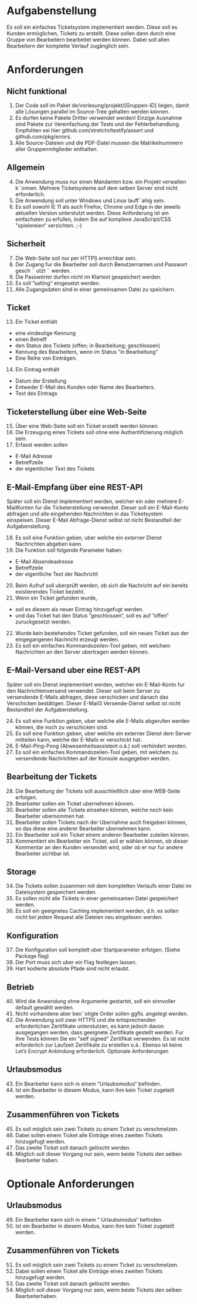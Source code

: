 # Aufgabenstellung
Es soll ein einfaches Ticketsystem implementiert werden. Diese soll es Kunden ermöglichen,
Tickets zu erstellt. Diese sollen dann durch eine Gruppe von Bearbeitern bearbeitet werden
können. Dabei soll allen Bearbeitern der komplette Verlauf zugänglich sein.

# Anforderungen
## Nicht funktional
1. Der Code soll im Paket de/vorlesung/projekt/[Gruppen-ID] liegen, damit
alle Lösungen parallel im Source-Tree gehalten werden können.
2. Es durfen keine Pakete Dritter verwendet werden! Einzige Ausnahme sind
Pakete zur Vereinfachung der Tests und der Fehlerbehandlung.
Empfohlen sei hier github.com/stretchr/testify/assert und
github.com/pkg/errors.
3. Alle Source-Dateien und die PDF-Datei mussen die Matrikelnummern aller 
Gruppenmitglieder enthalten.
## Allgemein
4. Die Anwendung muss nur einen Mandanten bzw. ein Projekt verwalten k¨onnen.
Mehrere Ticketsysteme auf dem selben Server sind nicht erforderlich.
5. Die Anwendung soll unter Windows und Linux lauff¨ahig sein.
6. Es soll sowohl IE 11 als auch Firefox, Chrome und Edge in der jeweils aktuellen
Version unterstutzt werden. Diese Anforderung ist am einfachsten zu 
erfullen, indem Sie auf komplexe JavaScript/CSS "spielereien“ verzichten. ;-)
## Sicherheit
7. Die Web-Seite soll nur per HTTPS erreichbar sein.
8. Der Zugang fur die Bearbeiter soll durch Benutzernamen und Passwort gesch ¨ utzt ¨
werden.
10. Die Passwörter durfen nicht im Klartext gespeichert werden. 
11. Es soll ”salting“ eingesetzt werden.
12. Alle Zugangsdaten sind in einer gemeinsamen Datei zu speichern.
## Ticket
13. Ein Ticket enthält
- eine eindeutige Kennung
- einen Betreff
- den Status des Tickets (offen; in Bearbeitung; geschlossen)
- Kennung des Bearbeiters, wenn im Status ”in Bearbeitung“
- Eine Reihe von Einträgen.
14. Ein Eintrag enthält
- Datum der Erstellung
- Entweder E-Mail des Kunden oder Name des Bearbeiters.
- Text des Eintrags
## Ticketerstellung über eine Web-Seite 
15. Über eine Web-Seite soll ein Ticket erstellt werden können.
16. Die Erzeugung eines Tickets soll ohne eine Authentifizierung möglich sein.
17. Erfasst werden sollen
- E-Mail Adresse
- Betreffzeile
- der eigentlicher Text des Tickets
## E-Mail-Empfang über eine REST-API
Später soll ein Dienst implementiert werden, welcher ein oder mehrere E-MailKonten
fur die Ticketerstellung verwendet. Dieser soll ein E-Mail-Konto abfragen
und alle eingehenden Nachrichten in das Ticketsystem einspeisen. Dieser E-Mail Abfrage-Dienst
selbst ist nicht Bestandteil der Aufgabenstellung. 

18. Es soll eine Funktion geben, uber welche ein externer Dienst Nachrichten
abgeben kann.
19. Die Funktion soll folgende Parameter haben:
- E-Mail Absendeadresse
- Betreffzeile
- der eigentliche Text der Nachricht
20. Beim Aufruf soll uberprüft werden, ob sich die Nachricht auf ein bereits existierendes Ticket bezieht.
21. Wenn ein Ticket gefunden wurde,
- soll es diesem als neuer Eintrag hinzugefugt werden. 
- und das Ticket hat den Status ”geschlossen“, soll es auf ”offen“ zuruckgesetzt werden.
22. Wurde kein bestehendes Ticket gefunden, soll ein neues Ticket aus der eingegangenen
Nachricht erzeugt werden.
23. Es soll ein einfaches Kommandozeilen-Tool geben, mit welchem Nachrichten
an den Server ubertragen werden können.
## E-Mail-Versand uber eine REST-API 
Später soll ein Dienst implementiert werden, welcher ein E-Mail-Konto fur den
Nachrichtenversand verwendet. Dieser soll beim Server zu versendende E-Mails
abfragen, diese verschicken und danach das Verschicken bestätigen. Dieser E-Mail3
Versende-Dienst selbst ist nicht Bestandteil der Aufgabenstellung.

24. Es soll eine Funktion geben, uber welche alle E-Mails abgerufen werden 
können, die noch zu verschicken sind.
25. Es soll eine Funktion geben, uber welche ein externer Dienst dem Server 
mitteilen kann, welche der E-Mails er verschickt hat.
26. E-Mail-Ping-Pong (Abwesenheitsassistent o.ä.) soll verhindert werden.
27. Es soll ein einfaches Kommandozeilen-Tool geben, mit welchem zu versendende
Nachrichten auf der Konsole ausgegeben werden.
## Bearbeitung der Tickets
28. Die Bearbeitung der Tickets soll ausschließlich uber eine WEB-Seite erfolgen. 
29. Bearbeiter sollen ein Ticket ubernehmen können.
30. Bearbeiter sollen alle Tickets einsehen können, welche noch kein Bearbeiter
ubernommen hat. 
31. Bearbeiter sollen Tickets nach der Ubernahme auch freigeben können, so das
diese eine anderer Bearbeiter ubernehmen kann. 
32. Ein Bearbeiter soll ein Ticket einem anderen Bearbeiter zuteilen können.
33. Kommentiert ein Bearbeiter ein Ticket, soll er wählen können, ob dieser Kommentar
an den Kunden versendet wird, oder ob er nur fur andere Bearbeiter sichtbar ist.
## Storage
34. Die Tickets sollen zusammen mit dem kompletten Verlaufs einer Datei im
Dateisystem gespeichert werden.
35. Es sollen nicht alle Tickets in einer gemeinsamen Datei gespeichert werden.
36. Es soll ein geeignetes Caching implementiert werden, d.h. es sollen nicht bei
jedem Request alle Dateien neu eingelesen werden.
## Konfiguration
37. Die Konfiguration soll komplett uber Startparameter erfolgen. (Siehe Package flag)
38. Der Port muss sich uber ein Flag festlegen lassen. 
39. Hart kodierte absolute Pfade sind nicht erlaubt.
## Betrieb
40. Wird die Anwendung ohne Argumente gestartet, soll ein sinnvoller default gewählt werden.
41. Nicht vorhandene aber ben¨otigte Order sollen ggfls. angelegt werden.
42. Die Anwendung soll zwar HTTPS und die entsprechenden erforderlichen Zertifikate
unterstutzen, es kann jedoch davon ausgegangen werden, dass geeignete Zertifikate gestellt werden. Fur Ihre Tests können Sie ein 
"self signed“ Zertifikat verwenden. Es ist nicht erforderlich zur Laufzeit Zertifikate zu erstellen
o.ä.. Ebenso ist keine Let’s Encrypt Anbindung erforderlich.
Optionale Anforderungen
## Urlaubsmodus
43. Ein Bearbeiter kann sich in einem ”Urlaubsmodus“ befinden.
44. Ist ein Bearbeiter in diesem Modus, kann ihm kein Ticket zugeteilt werden.
## Zusammenführen von Tickets 
45. Es soll möglich sein zwei Tickets zu einem Ticket zu verschmelzen.
46. Dabei sollen einem Ticket alle Einträge eines zweiten Tickets hinzugefugt werden.
47. Das zweite Ticket soll danach gelöscht werden.
48. Möglich soll dieser Vorgang nur sein, wenn beide Tickets den selben Bearbeiter haben.
# Optionale Anforderungen
## Urlaubsmodus
49. Ein Bearbeiter kann sich in einem ”
Urlaubsmodus“ befinden.
50. Ist ein Bearbeiter in diesem Modus, kann ihm kein Ticket zugeteilt werden.
## Zusammenführen von Tickets 
51. Es soll möglich sein zwei Tickets zu einem Ticket zu verschmelzen.
52. Dabei sollen einem Ticket alle Einträge eines zweiten Tickets hinzugefugt werden.
53. Das zweite Ticket soll danach gelöscht werden.
54. Möglich soll dieser Vorgang nur sein, wenn beide Tickets den selben Bearbeiterhaben.

